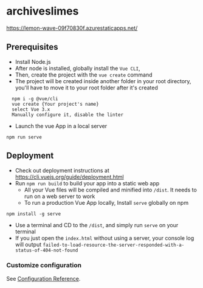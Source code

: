 # archiveslimes

https://lemon-wave-09f70830f.azurestaticapps.net/

## Prerequisites

- Install Node.js
- After node is installed, globally install the `Vue CLI`,
- Then, create the project with the `vue create` command
- The project will be created inside another folder in your root directory, you'll have to move it to your root folder after it's created

```
  npm i -g @vue/cli
  vue create {Your project's name}
  select Vue 3.x
  Manually configure it, disable the linter
```

- Launch the vue App in a local server

```
npm run serve
```

## Deployment

- Check out deployment instructions at https://cli.vuejs.org/guide/deployment.html
- Run `npm run build` to build your app into a static web app
  - All your Vue files will be compiled and minified into `/dist`. It needs to run on a web server to work
  - To run a production Vue App locally, Install `serve` globally on npm

```
npm install -g serve
```

- Use a terminal and CD to the `/dist`, and simply run `serve` on your terminal
- If you just open the `index.html` without using a server, your console log will output `failed-to-load-resource-the-server-responded-with-a-status-of-404-not-found`

### Customize configuration

See [Configuration Reference](https://cli.vuejs.org/config/).
